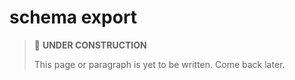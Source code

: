 # schema export

> 🚧 **UNDER CONSTRUCTION**
>
> This page or paragraph is yet to be written. Come back later.